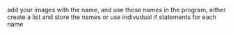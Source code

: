 add your images with the name, and use those names in the program, either create a list and store the names or use indivudual if statements for each name
